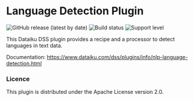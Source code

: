 # Language Detection Plugin
![GitHub release (latest by date)](https://img.shields.io/github/v/release/dataiku/dss-plugin-nlp-language-detection) ![Build status](https://img.shields.io/badge/build-passing-brightgreen) ![Support level](https://img.shields.io/badge/support-Tier%202-yellowgreen)

This Dataiku DSS plugin provides a recipe and a processor to detect languages in text data.

Documentation: https://www.dataiku.com/dss/plugins/info/nlp-language-detection.html

### Licence

This plugin is distributed under the Apache License version 2.0.

